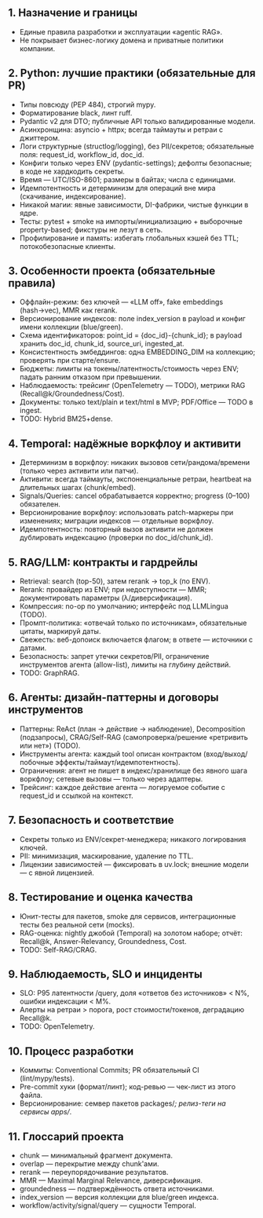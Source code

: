 ## 1. Назначение и границы
- Единые правила разработки и эксплуатации «agentic RAG».
- Не покрывает бизнес-логику домена и приватные политики компании.

## 2. Python: лучшие практики (обязательные для PR)
- Типы повсюду (PEP 484), строгий mypy.
- Форматирование black, линт ruff.
- Pydantic v2 для DTO; публичные API только валидированные модели.
- Асинхронщина: asyncio + httpx; всегда таймауты и ретраи с джиттером.
- Логи структурные (structlog/logging), без PII/секретов; обязательные поля: request_id, workflow_id, doc_id.
- Конфиги только через ENV (pydantic-settings); дефолты безопасные; в коде не хардкодить секреты.
- Время — UTC/ISO-8601; размеры в байтах; числа с единицами.
- Идемпотентность и детерминизм для операций вне мира (скачивание, индексирование).
- Никакой магии: явные зависимости, DI-фабрики, чистые функции в ядре.
- Тесты: pytest + smoke на импорты/инициализацию + выборочные property-based; фикстуры не лезут в сеть.
- Профилирование и память: избегать глобальных кэшей без TTL; потокобезопасные клиенты.

## 3. Особенности проекта (обязательные правила)
- Оффлайн-режим: без ключей — «LLM off», fake embeddings (hash→vec), MMR как rerank.
- Версионирование индексов: поле index_version в payload и конфиг имени коллекции (blue/green).
- Схема идентификаторов: point_id = {doc_id}-{chunk_id}; в payload хранить doc_id, chunk_id, source_uri, ingested_at.
- Консистентность эмбеддингов: одна EMBEDDING_DIM на коллекцию; проверять при старте/ensure.
- Бюджеты: лимиты на токены/латентность/стоимость через ENV; падать ранним отказом при превышении.
- Наблюдаемость: трейсинг (OpenTelemetry — TODO), метрики RAG (Recall@k/Groundedness/Cost).
- Документы: только text/plain и text/html в MVP; PDF/Office — TODO в ingest.
- TODO: Hybrid BM25+dense.

## 4. Temporal: надёжные воркфлоу и активити
- Детерминизм в воркфлоу: никаких вызовов сети/рандома/времени (только через активити или патчи).
- Активити: всегда таймауты, экспоненциальные ретраи, heartbeat на длительных шагах (chunk/embed).
- Signals/Queries: cancel обрабатывается корректно; progress (0–100) обязателен.
- Версионирование воркфлоу: использовать patch-маркеры при изменениях; миграции индексов — отдельные воркфлоу.
- Идемпотентность: повторный вызов активити не должен дублировать индексацию (проверки по doc_id/chunk_id).

## 5. RAG/LLM: контракты и гардрейлы
- Retrieval: search (top-50), затем rerank → top_k (по ENV).
- Rerank: провайдер из ENV; при недоступности — MMR; документировать параметры (λ/диверсификация).
- Компрессия: no-op по умолчанию; интерфейс под LLMLingua (TODO).
- Промпт-политика: «отвечай только по источникам», обязательные цитаты, маркируй даты.
- Свежесть: веб-допоиск включается флагом; в ответе — источники с датами.
- Безопасность: запрет утечки секретов/PII, ограничение инструментов агента (allow-list), лимиты на глубину действий.
- TODO: GraphRAG.

## 6. Агенты: дизайн-паттерны и договоры инструментов
- Паттерны: ReAct (план → действие → наблюдение), Decomposition (подзапросы), CRAG/Self-RAG (самопроверка/решение «ретривить или нет») (TODO).
- Инструменты агента: каждый tool описан контрактом (вход/выход/побочные эффекты/таймаут/идемпотентность).
- Ограничения: агент не пишет в индекс/хранилище без явного шага воркфлоу; сетевые вызовы — только через адаптеры.
- Трейсинг: каждое действие агента — логируемое событие с request_id и ссылкой на контекст.

## 7. Безопасность и соответствие
- Секреты только из ENV/секрет-менеджера; никакого логирования ключей.
- PII: минимизация, маскирование, удаление по TTL.
- Лицензии зависимостей — фиксировать в uv.lock; внешние модели — с явной лицензией.

## 8. Тестирование и оценка качества
- Юнит-тесты для пакетов, smoke для сервисов, интеграционные тесты без реальной сети (mocks).
- RAG-оценка: nightly джобой (Temporal) на золотом наборе; отчёт: Recall@k, Answer-Relevancy, Groundedness, Cost.
- TODO: Self-RAG/CRAG.

## 9. Наблюдаемость, SLO и инциденты
- SLO: P95 латентности /query, доля «ответов без источников» < N%, ошибки индексации < M%.
- Алерты на ретраи > порога, рост стоимости/токенов, деградацию Recall@k.
- TODO: OpenTelemetry.

## 10. Процесс разработки
- Коммиты: Conventional Commits; PR обязательный CI (lint/mypy/tests).
- Pre-commit хуки (формат/линт); код-ревью — чек-лист из этого файла.
- Версионирование: семвер пакетов packages/*; релиз-теги на сервисы apps/*.

## 11. Глоссарий проекта
- chunk — минимальный фрагмент документа.
- overlap — перекрытие между chunk'ами.
- rerank — переупорядочивание результатов.
- MMR — Maximal Marginal Relevance, диверсификация.
- groundedness — подтверждённость ответа источниками.
- index_version — версия коллекции для blue/green индекса.
- workflow/activity/signal/query — сущности Temporal.

